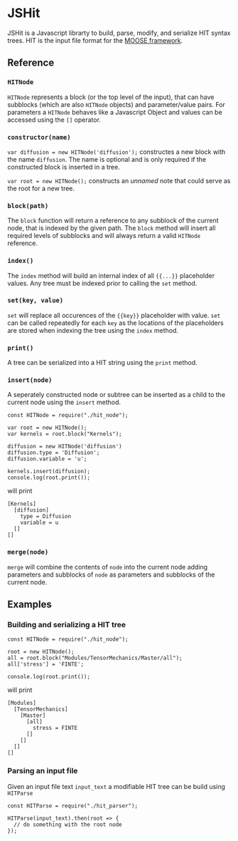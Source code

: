 # JSHit

JSHit is a Javascript librarty to build, parse, modify, and serialize HIT syntax trees. HIT is the input file format
for the [MOOSE framework](https://mooseframework.inl.gov).

## Reference

### `HITNode`

`HITNode` represents a block (or the top level of the input), that can have subblocks (which are also `HITNode` objects) and
parameter/value pairs. For parameters a `HITNode` behaves like a Javascript Object and values can be accessed using the `[]` operator.

### `constructor(name)`

`var diffusion = new HITNode('diffusion');` constructes a new block with the name `diffusion`. The name is optional and is only required if the constructed block is inserted in a tree.

`var root = new HITNode();` constructs an _unnamed_ note that could serve as the root for a new tree.

### `block(path)`

The `block` function will return a reference to any subblock of the current node, that is indexed by the given path. The `block` method
will insert all required levels of subblocks and will always return a valid `HITNode` reference.

### `index()`

The `index` method will build an internal index of all `{{...}}` placeholder values. Any tree must be indexed prior to calling the `set` method.

### `set(key, value)`

`set` will replace all occurences of the `{{key}}` placeholder with value. `set` can be called repeatedly for each `key` as the locations of the
placeholders are stored when indexing the tree using the `index` method.

### `print()`

A tree can be serialized into a HIT string using the `print` method.

### `insert(node)`

A seperately constructed node or subtree can be inserted as a child to the current node using the `insert` method.

```
const HITNode = require("./hit_node");

var root = new HITNode();
var kernels = root.block("Kernels");

diffusion = new HITNode('diffusion')
diffusion.type = 'Diffusion';
diffusion.variable = 'u';

kernels.insert(diffusion);
console.log(root.print());
```

will print

```
[Kernels]
  [diffusion]
    type = Diffusion
    variable = u
  []
[]
```

### `merge(node)`

`merge` will combine the contents of `node` into the current node adding parameters and subblocks of `node` as parameters and subblocks of the current node.

## Examples

### Building and serializing a HIT tree

```
const HITNode = require("./hit_node");

root = new HITNode();
all = root.block("Modules/TensorMechanics/Master/all");
all['stress'] = 'FINTE';

console.log(root.print());
```

will print

```
[Modules]
  [TensorMechanics]
    [Master]
      [all]
        stress = FINTE
      []
    []
  []
[]
```

###

### Parsing an input file

Given an input file text `input_text` a modifiable HIT tree can be build using `HITParse`

```
const HITParse = require("./hit_parser");

HITParse(input_text).then(root => {
  // do something with the root node
});

```
